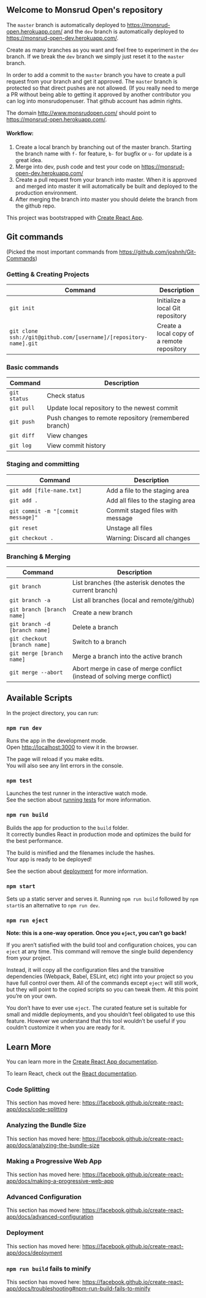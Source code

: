 ## Welcome to Monsrud Open's repository

The `master` branch is automatically deployed to https://monsrud-open.herokuapp.com/ and 
the `dev` branch is automatically deployed to https://monsrud-open-dev.herokuapp.com/.

Create as many branches as you want and feel free to experiment in the `dev` branch. If we break the `dev` branch
we simply just reset it to the `master` branch.
 
In order to add a commit to the `master` branch you have to create a pull request from your branch and get it approved.
The `master` branch is protected so that direct pushes are not allowed. (If you really need to merge a PR without being able to getting it approved by another contributor you can log into monsrudopenuser. That github account has admin rights.

The domain http://www.monsrudopen.com/ should point to https://monsrud-open.herokuapp.com/.

#### Workflow:

1. Create a local branch by branching out of the master branch. Starting the branch name with `f-` for feature, `b-` for bugfix or `u-` for update is a great idea.
2. Merge into dev, push code and test your code on https://monsrud-open-dev.herokuapp.com/
3. Create a pull request from your branch into master. When it is approved and merged into master it will automatically be built and deployed to the production environment.
4. After merging the branch into master you should delete the branch from the github repo.

This project was bootstrapped with [Create React App](https://github.com/facebook/create-react-app).

## Git commands
(Picked the most important commands from https://github.com/joshnh/Git-Commands)

### Getting & Creating Projects

| Command | Description |
| ------- | ----------- |
| `git init` | Initialize a local Git repository |
| `git clone ssh://git@github.com/[username]/[repository-name].git` | Create a local copy of a remote repository |

### Basic commands
| Command | Description |
| ------- | ----------- |
| `git status` | Check status |
| `git pull` | Update local repository to the newest commit |
| `git push` | Push changes to remote repository (remembered branch) |
| `git diff` | View changes |
| `git log` | View commit history |

### Staging and committing
| Command | Description |
| ------- | ----------- |
| `git add [file-name.txt]` | Add a file to the staging area |
| `git add .` | Add all files to the staging area |
| `git commit -m "[commit message]"` | Commit staged files with message |
| `git reset` | Unstage all files |
| `git checkout .` | Warning: Discard all changes |

### Branching & Merging
| Command | Description |
| ------- | ----------- |
| `git branch` | List branches (the asterisk denotes the current branch) |
| `git branch -a` | List all branches (local and remote/github) |
| `git branch [branch name]` | Create a new branch |
| `git branch -d [branch name]` | Delete a branch |
| `git checkout [branch name]` | Switch to a branch |
| `git merge [branch name]` | Merge a branch into the active branch |
| `git merge --abort` | Abort merge in case of merge conflict (instead of solving merge conflict) |


## Available Scripts

In the project directory, you can run:

### `npm run dev`

Runs the app in the development mode.<br>
Open [http://localhost:3000](http://localhost:3000) to view it in the browser.

The page will reload if you make edits.<br>
You will also see any lint errors in the console.

### `npm test`

Launches the test runner in the interactive watch mode.<br>
See the section about [running tests](https://facebook.github.io/create-react-app/docs/running-tests) for more information.

### `npm run build`

Builds the app for production to the `build` folder.<br>
It correctly bundles React in production mode and optimizes the build for the best performance.

The build is minified and the filenames include the hashes.<br>
Your app is ready to be deployed!

See the section about [deployment](https://facebook.github.io/create-react-app/docs/deployment) for more information.

### `npm start`

Sets up a static server and serves it. Running `npm run build` followed by `npm start`is an alternative to `npm run dev`.

### `npm run eject`

**Note: this is a one-way operation. Once you `eject`, you can’t go back!**

If you aren’t satisfied with the build tool and configuration choices, you can `eject` at any time. This command will remove the single build dependency from your project.

Instead, it will copy all the configuration files and the transitive dependencies (Webpack, Babel, ESLint, etc) right into your project so you have full control over them. All of the commands except `eject` will still work, but they will point to the copied scripts so you can tweak them. At this point you’re on your own.

You don’t have to ever use `eject`. The curated feature set is suitable for small and middle deployments, and you shouldn’t feel obligated to use this feature. However we understand that this tool wouldn’t be useful if you couldn’t customize it when you are ready for it.

## Learn More

You can learn more in the [Create React App documentation](https://facebook.github.io/create-react-app/docs/getting-started).

To learn React, check out the [React documentation](https://reactjs.org/).

### Code Splitting

This section has moved here: https://facebook.github.io/create-react-app/docs/code-splitting

### Analyzing the Bundle Size

This section has moved here: https://facebook.github.io/create-react-app/docs/analyzing-the-bundle-size

### Making a Progressive Web App

This section has moved here: https://facebook.github.io/create-react-app/docs/making-a-progressive-web-app

### Advanced Configuration

This section has moved here: https://facebook.github.io/create-react-app/docs/advanced-configuration

### Deployment

This section has moved here: https://facebook.github.io/create-react-app/docs/deployment

### `npm run build` fails to minify

This section has moved here: https://facebook.github.io/create-react-app/docs/troubleshooting#npm-run-build-fails-to-minify
